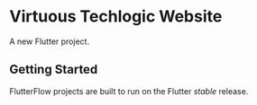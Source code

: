 # Virtuous Techlogic Website

A new Flutter project.

## Getting Started

FlutterFlow projects are built to run on the Flutter _stable_ release.


